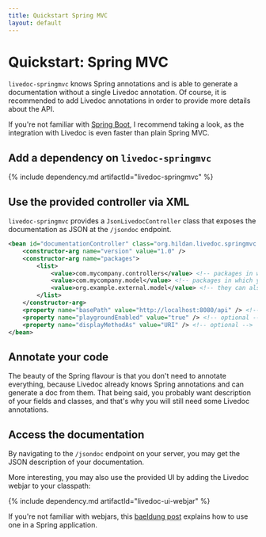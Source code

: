 ```yaml
---
title: Quickstart Spring MVC
layout: default
---
```


# Quickstart: Spring MVC

`livedoc-springmvc` knows Spring annotations and is able to generate a documentation without a single Livedoc 
annotation. Of course, it is recommended to add Livedoc annotations in order to provide more details about the API.

If you're not familiar with [Spring Boot](https://projects.spring.io/spring-boot), I recommend taking a look, as the 
integration with Livedoc is even faster than plain Spring MVC. 

## Add a dependency on `livedoc-springmvc`

{% include dependency.md artifactId="livedoc-springmvc" %}

## Use the provided controller via XML

`livedoc-springmvc` provides a `JsonLivedocController` class that exposes the documentation as JSON at the `/jsondoc`
 endpoint.

```xml
<bean id="documentationController" class="org.hildan.livedoc.springmvc.controller.JsonLivedocController">
    <constructor-arg name="version" value="1.0" />
    <constructor-arg name="packages">
        <list>
            <value>com.mycompany.controllers</value> <!-- packages in which you have your spring controllers -->
            <value>com.mycompany.model</value> <!-- packages in which you have your model classes -->
            <value>org.example.external.model</value> <!-- they can also belong to external jars -->
        </list>
    </constructor-arg>
    <property name="basePath" value="http://localhost:8080/api" /> <!-- optional -->
    <property name="playgroundEnabled" value="true" /> <!-- optional -->
    <property name="displayMethodAs" value="URI" /> <!-- optional -->
</bean>
```

## Annotate your code

The beauty of the Spring flavour is that you don't need to annotate everything, because Livedoc already knows Spring 
annotations and can generate a doc from them.
That being said, you probably want description of your fields and classes, and that's why you will still need some 
Livedoc annotations.

## Access the documentation

By navigating to the `/jsondoc` endpoint on your server, you may get the JSON description of your documentation.

More interesting, you may also use the provided UI by adding the Livedoc webjar to your classpath:

{% include dependency.md artifactId="livedoc-ui-webjar" %}

If you're not familiar with webjars, this [baeldung post](http://www.baeldung.com/maven-webjars) explains how to use 
one in a Spring application. 
